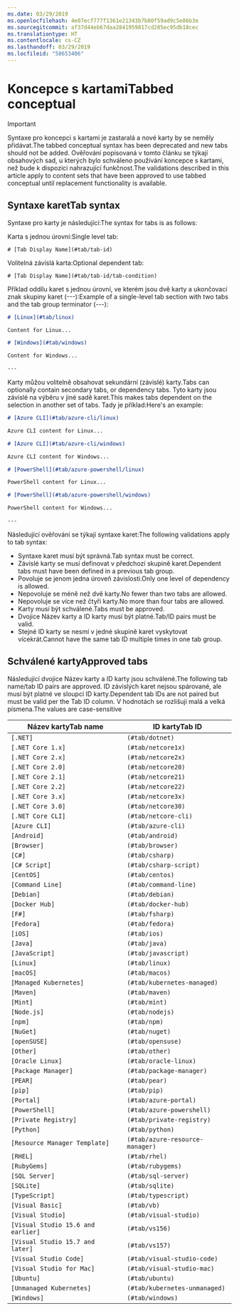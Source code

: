 ```yaml
---
ms.date: 03/29/2019
ms.openlocfilehash: 4e07ecf777f1361e21343b7b80f59ad9c5e86b3e
ms.sourcegitcommit: af37d44eb67daa2841959817cd205ec95db18cec
ms.translationtype: HT
ms.contentlocale: cs-CZ
ms.lasthandoff: 03/29/2019
ms.locfileid: "58653406"
---
```

# <a name="tabbed-conceptual"></a><span data-ttu-id="f2c82-101">Koncepce s kartami</span><span class="sxs-lookup"><span data-stu-id="f2c82-101">Tabbed conceptual</span></span>

> [!IMPORTANT]
> <span data-ttu-id="f2c82-102">Syntaxe pro koncepci s kartami je zastaralá a nové karty by se neměly přidávat.</span><span class="sxs-lookup"><span data-stu-id="f2c82-102">The tabbed conceptual syntax has been deprecated and new tabs should not be added.</span></span> <span data-ttu-id="f2c82-103">Ověřování popisovaná v tomto článku se týkají obsahových sad, u kterých bylo schváleno používání koncepce s kartami, než bude k dispozici nahrazující funkčnost.</span><span class="sxs-lookup"><span data-stu-id="f2c82-103">The validations described in this article apply to content sets that have been approved to use tabbed conceptual until replacement functionality is available.</span></span>

## <a name="tab-syntax"></a><span data-ttu-id="f2c82-104">Syntaxe karet</span><span class="sxs-lookup"><span data-stu-id="f2c82-104">Tab syntax</span></span>

<span data-ttu-id="f2c82-105">Syntaxe pro karty je následující:</span><span class="sxs-lookup"><span data-stu-id="f2c82-105">The syntax for tabs is as follows:</span></span>

<span data-ttu-id="f2c82-106">Karta s jednou úrovní:</span><span class="sxs-lookup"><span data-stu-id="f2c82-106">Single level tab:</span></span>

`# [Tab Display Name](#tab/tab-id)`

<span data-ttu-id="f2c82-107">Volitelná závislá karta:</span><span class="sxs-lookup"><span data-stu-id="f2c82-107">Optional dependent tab:</span></span>

`# [Tab Display Name](#tab/tab-id/tab-condition)`

<span data-ttu-id="f2c82-108">Příklad oddílu karet s jednou úrovní, ve kterém jsou dvě karty a ukončovací znak skupiny karet (---):</span><span class="sxs-lookup"><span data-stu-id="f2c82-108">Example of a single-level tab section with two tabs and the tab group terminator (---):</span></span>

```markdown
# [Linux](#tab/linux)

Content for Linux...

# [Windows](#tab/windows)

Content for Windows...

---
```

<span data-ttu-id="f2c82-109">Karty můžou volitelně obsahovat sekundární (závislé) karty.</span><span class="sxs-lookup"><span data-stu-id="f2c82-109">Tabs can optionally contain secondary tabs, or dependency tabs.</span></span> <span data-ttu-id="f2c82-110">Tyto karty jsou závislé na výběru v jiné sadě karet.</span><span class="sxs-lookup"><span data-stu-id="f2c82-110">This makes tabs dependent on the selection in another set of tabs.</span></span> <span data-ttu-id="f2c82-111">Tady je příklad:</span><span class="sxs-lookup"><span data-stu-id="f2c82-111">Here's an example:</span></span>

```markdown
# [Azure CLI](#tab/azure-cli/linux)

Azure CLI content for Linux...

# [Azure CLI](#tab/azure-cli/windows)

Azure CLI content for Windows...

# [PowerShell](#tab/azure-powershell/linux)

PowerShell content for Linux...

# [PowerShell](#tab/azure-powershell/windows)

PowerShell content for Windows...

---
```

<span data-ttu-id="f2c82-112">Následující ověřování se týkají syntaxe karet:</span><span class="sxs-lookup"><span data-stu-id="f2c82-112">The following validations apply to tab syntax:</span></span>

- <span data-ttu-id="f2c82-113">Syntaxe karet musí být správná.</span><span class="sxs-lookup"><span data-stu-id="f2c82-113">Tab syntax must be correct.</span></span>
- <span data-ttu-id="f2c82-114">Závislé karty se musí definovat v předchozí skupině karet.</span><span class="sxs-lookup"><span data-stu-id="f2c82-114">Dependent tabs must have been defined in a previous tab group.</span></span>
- <span data-ttu-id="f2c82-115">Povoluje se jenom jedna úroveň závislosti.</span><span class="sxs-lookup"><span data-stu-id="f2c82-115">Only one level of dependency is allowed.</span></span>
- <span data-ttu-id="f2c82-116">Nepovoluje se méně než dvě karty.</span><span class="sxs-lookup"><span data-stu-id="f2c82-116">No fewer than two tabs are allowed.</span></span>
- <span data-ttu-id="f2c82-117">Nepovoluje se více než čtyři karty.</span><span class="sxs-lookup"><span data-stu-id="f2c82-117">No more than four tabs are allowed.</span></span>
- <span data-ttu-id="f2c82-118">Karty musí být schválené.</span><span class="sxs-lookup"><span data-stu-id="f2c82-118">Tabs must be approved.</span></span>
- <span data-ttu-id="f2c82-119">Dvojice Název karty a ID karty musí být platné.</span><span class="sxs-lookup"><span data-stu-id="f2c82-119">Tab/ID pairs must be valid.</span></span>
- <span data-ttu-id="f2c82-120">Stejné ID karty se nesmí v jedné skupině karet vyskytovat vícekrát.</span><span class="sxs-lookup"><span data-stu-id="f2c82-120">Cannot have the same tab ID multiple times in one tab group.</span></span>

## <a name="approved-tabs"></a><span data-ttu-id="f2c82-121">Schválené karty</span><span class="sxs-lookup"><span data-stu-id="f2c82-121">Approved tabs</span></span>

<span data-ttu-id="f2c82-122">Následující dvojice Název karty a ID karty jsou schválené.</span><span class="sxs-lookup"><span data-stu-id="f2c82-122">The following tab name/tab ID pairs are approved.</span></span> <span data-ttu-id="f2c82-123">ID závislých karet nejsou spárované, ale musí být platné ve sloupci ID karty.</span><span class="sxs-lookup"><span data-stu-id="f2c82-123">Dependent tab IDs are not paired but must be valid per the Tab ID column.</span></span> <span data-ttu-id="f2c82-124">V hodnotách se rozlišují malá a velká písmena.</span><span class="sxs-lookup"><span data-stu-id="f2c82-124">The values are case-sensitive</span></span>

|<span data-ttu-id="f2c82-125">Název karty</span><span class="sxs-lookup"><span data-stu-id="f2c82-125">Tab name</span></span>              |<span data-ttu-id="f2c82-126">ID karty</span><span class="sxs-lookup"><span data-stu-id="f2c82-126">Tab ID</span></span>            |
|----------------------|------------------|
|`[.NET]`              |`(#tab/dotnet)`   |
|`[.NET Core 1.x]`     |`(#tab/netcore1x)`|
|`[.NET Core 2.x]`     |`(#tab/netcore2x)`|
|`[.NET Core 2.0]`     |`(#tab/netcore20)`|
|`[.NET Core 2.1]`     |`(#tab/netcore21)`|
|`[.NET Core 2.2]`     |`(#tab/netcore22)`|
|`[.NET Core 3.x]`     |`(#tab/netcore3x)`|
|`[.NET Core 3.0]`     |`(#tab/netcore30)`|
|`[.NET Core CLI]`     |`(#tab/netcore-cli)`|
|`[Azure CLI]`         |`(#tab/azure-cli)`|
|`[Android]`           |`(#tab/android)`  |
|`[Browser]`           |`(#tab/browser)`  |
|`[C#]`                |`(#tab/csharp)`   |
|`[C# Script]`         |`(#tab/csharp-script)`|
|`[CentOS]`            |`(#tab/centos)`|
|`[Command Line]`      |`(#tab/command-line)`|
|`[Debian]`            |`(#tab/debian)`|
|`[Docker Hub]`        |`(#tab/docker-hub)`|
|`[F#]`                |`(#tab/fsharp)`|
|`[Fedora]`            |`(#tab/fedora)`|
|`[iOS]`               |`(#tab/ios)`      |
|`[Java]`              |`(#tab/java)`|
|`[JavaScript]`        |`(#tab/javascript)`|
|`[Linux]`             |`(#tab/linux)`    |
|`[macOS]`             |`(#tab/macos)`    |
|`[Managed Kubernetes]`|`(#tab/kubernetes-managed)`|
|`[Maven]`             |`(#tab/maven)`|
|`[Mint]`              |`(#tab/mint)`|
|`[Node.js]`           |`(#tab/nodejs)`|
|`[npm]`               |`(#tab/npm)` |
|`[NuGet]`             |`(#tab/nuget)`|
|`[openSUSE]`          |`(#tab/opensuse)`|
|`[Other]`             |`(#tab/other)` |
|`[Oracle Linux]`      |`(#tab/oracle-linux)`|
|`[Package Manager]`   |`(#tab/package-manager)` |
|`[PEAR]`              |`(#tab/pear)`|
|`[pip]`               |`(#tab/pip)`|
|`[Portal]`            |`(#tab/azure-portal)`    |
|`[PowerShell]`        |`(#tab/azure-powershell)`|
|`[Private Registry]`  |`(#tab/private-registry)`|
|`[Python]`            |`(#tab/python)`|
|`[Resource Manager Template]`|`(#tab/azure-resource-manager)`|
|`[RHEL]`              |`(#tab/rhel)`|
|`[RubyGems]`          |`(#tab/rubygems)`|
|`[SQL Server]`        |`(#tab/sql-server)`|
|`[SQLite]`            |`(#tab/sqlite)`|
|`[TypeScript]`        |`(#tab/typescript)`|
|`[Visual Basic]`      |`(#tab/vb)` |
|`[Visual Studio]`     |`(#tab/visual-studio)`|
|`[Visual Studio 15.6 and earlier]`|`(#tab/vs156)`|
|`[Visual Studio 15.7 and later]`  |`(#tab/vs157)`|
|`[Visual Studio Code]`            |`(#tab/visual-studio-code)`|
|`[Visual Studio for Mac]`         |`(#tab/visual-studio-mac)`|
|`[Ubuntu]`                        |`(#tab/ubuntu)`|
|`[Unmanaged Kubernetes]`          |`(#tab/kubernetes-unmanaged)`|
|`[Windows]`   |`(#tab/windows)`   |